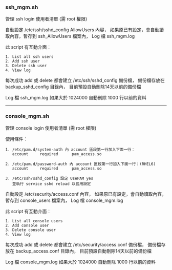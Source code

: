 ### ssh_mgm.sh
管理 ssh login 使用者清單 (需 root 權限)

自動設定 /etc/ssh/sshd_config AllowUsers 內容，
如果原已有設定，會自動讀取內容，暫存到 ssh_AllowUsers 檔案內，
Log 檔 ssh_mgm.log

此 script 有互動介面︰
```
1. List all ssh users
2. Add ssh user
3. Delete ssh user
4. View log
```

每次成功 add 或 delete 都會建立 /etc/ssh/sshd_config 備份檔，
備份檔存放在 backup_sshd_config 目錄內，
目前預設自動刪除14天以前的備份檔

Log 檔 ssh_mgm.log 如果大於 1024000 自動刪除 1000 行以前的資料


---

### console_mgm.sh
管理 console login 使用者清單 (需 root 權限)

使用條件︰
```
1. /etc/pam.d/system-auth 內 account 區段第一行加入下面一行︰
   account     required      pam_access.so

2. /etc/pam.d/password-auth 內 account 區段第一行加入下面一行：(RHEL6)
   account     required      pam_access.so

3. /etc/ssh/sshd_config 設定 UsePAM yes
   並執行 service sshd reload 以套用設定
```
   
自動設定 /etc/security/access.conf 內容，
如果原已有設定，會自動讀取內容，暫存到 console_users 檔案內，
Log 檔 console_mgm.log

此 script 有互動介面︰
```
1. List all console users
2. Add console user
3. Delete console user
4. View log
```

每次成功 add 或 delete 都會建立 /etc/security/access.conf 備份檔，
備份檔存放在 backup_access.conf 目錄內，
目前預設自動刪除14天以前的備份檔

Log 檔 console_mgm.log 如果大於 1024000 自動刪除 1000 行以前的資料
